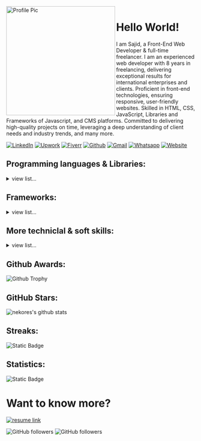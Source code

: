 <img height="290" align="left" alt="Profile Pic" src="https://sp-ao.shortpixel.ai/client/to_auto,q_glossy,ret_img,w_400/https://sajidullah.com/wp-content/uploads/2023/08/311.png" />

# Hello World!
I am Sajid, a Front-End Web Developer & full-time freelancer.
I am an experienced web developer with 8 years in freelancing, delivering exceptional results for international enterprises and clients. Proficient in front-end technologies, ensuring responsive, user-friendly websites. Skilled in HTML, CSS, JavaScript, Libraries and Frameworks of Javascript, and CMS platforms. Committed to delivering high-quality projects on time, leveraging a deep understanding of client needs and industry trends, and many more.


[![LinkedIn](https://img.shields.io/badge/linkedin-%230077B5.svg?&style=for-the-badge&logo=linkedin&logoColor=white)](https://linkedin.com/in/nekores)
[![Upwork](https://img.shields.io/badge/Upwork-6FDA44.svg?style=for-the-badge&logo=Upwork&logoColor=white)](https://upwork.com/fl/nekores)
[![Fiverr](https://img.shields.io/badge/Fiverr-1DBF73.svg?style=for-the-badge&logo=Fiverr&logoColor=white)](https://fiverr.com/freelancers/sajid____ullah)
[![Github](https://img.shields.io/badge/GitHub-181717.svg?style=for-the-badge&logo=GitHub&logoColor=white)](https://github.com/nekores)
[![Gmail](https://img.shields.io/badge/Gmail-D14836?style=for-the-badge&logo=gmail&logoColor=white)](mailto:sajidxullah@gmail.com)
[![Whatsapp](https://img.shields.io/badge/WhatsApp-25D366?style=for-the-badge&logo=whatsapp&logoColor=white)](https://wa.me/923355559923)
[![Website](https://img.shields.io/badge/website-000000?style=for-the-badge&logo=About.me&logoColor=white)](https://sajidullah.com)



## Programming languages & Libraries:

<details>
    <summary>view list...</summary>
    <ul>
        <li>HTML</li>
        <li>CSS</li>
        <li>Javascript : ECM 5 - 7</li>
        <li>Typescript</li>
        <li>Git & Github</li>
        <li>React</li>
        <li>Redux</li>
        <li>Node.js</li>
        <li>MERN</li>
        <li>NPM / YARN</li>
        <li>Grunt / Gulp</li>
    </ul>
</details>


## Frameworks:

<details>
    <summary>view list...</summary>
    <ul>
        <li>Material UI</li>
        <li>Bootstrap</li>
        <li>TailwindCSS</li>
        <li>Bulma</li>
        <li>Antd</li>
    </ul>
</details>


## More techniclal & soft skills:

<details>
    <summary>view list...</summary>
    <ul>
        <li>Functional UI Implementaion</li>
        <li>Pixel Perfect</li>
        <li>API Integration</li>
        <li>SEO & Mobile Friendly Landing page or website development</li>
        <li>Standard & Clean Code</li>
        <li>Good Communication</li>
        <li>Time Punctual</li>
        <li>Team Player</li>
    </ul>
</details>


## Github Awards:

![Github Trophy](https://github-profile-trophy.vercel.app/?username=nekores)


## GitHub Stars:
![nekores's github stats](https://github-readme-stats.vercel.app/api?username=nekores&show_icons=true&title_color=fff&icon_color=79ff97&text_color=9f9f9f&bg_color=151515)

## Streaks:
![Static Badge](https://github-readme-streak-stats.herokuapp.com/?user=nekores)

## Statistics:
![Static Badge](https://github-profile-summary-cards.vercel.app/api/cards/profile-details?username=nekores)


# Want to know more?

[<img alt="resume link" src="https://img.shields.io/badge/My%20CV-Download%20my%20Resume-blue" />](https://sajidullah.com/wp-content/uploads/2023/07/Sajid-Ullah-updated-july-2023.pdf)

<img alt="GitHub followers" src="https://img.shields.io/github/followers/tanaytoshniwal?label=Follow%20Me&style=social" />
<img alt="GitHub followers" src="https://visitor-badge.laobi.icu/badge?page_id=nekores" />
